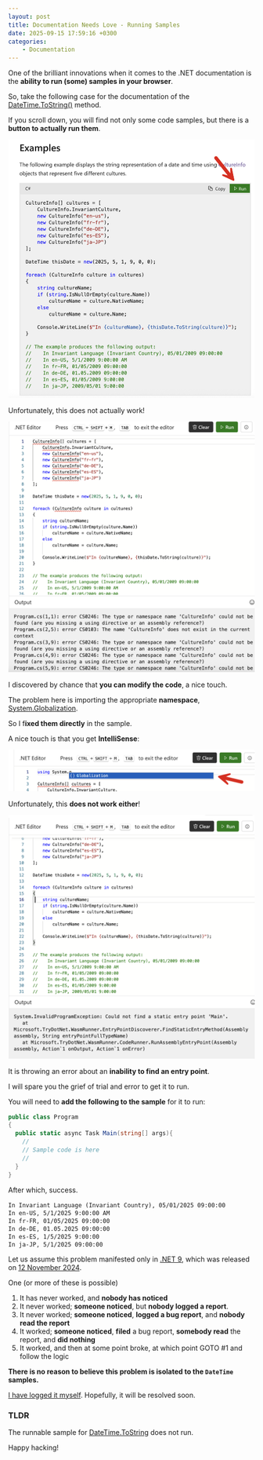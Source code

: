 ```yaml
---
layout: post
title: Documentation Needs Love - Running Samples
date: 2025-09-15 17:59:16 +0300
categories:
    - Documentation
---
```


One of the brilliant innovations when it comes to the .NET documentation is the **ability to run (some) samples in your browser**.

So, take the following case for the documentation of the [DateTime.ToString()](https://learn.microsoft.com/en-us/dotnet/api/system.datetime.tostring?view=net-9.0) method.

If you scroll down, you will find not only some code samples, but there is a **button to actually run them**.

![CodeSample](../images/2025/09/CodeSample.png)

Unfortunately, this does not actually work!

![CodeSampleNotWorking](../images/2025/09/CodeSampleNotWorking.png)

I discovered by chance that **you can modify the code**, a nice touch.

The problem here is importing the appropriate **namespace**, [System.Globalization](https://learn.microsoft.com/en-us/dotnet/api/system.globalization?view=net-9.0).

So I f**ixed them directly** in the sample.

A nice touch is that you get **IntelliSense**:

![Intellisense](../images/2025/09/Intellisense.png)

Unfortunately, this **does not work either**!

![DoesNotRunEntryPoint](../images/2025/09/DoesNotRunEntryPoint.png)

It is throwing an error about an **inability to find an entry point**.

I will spare you the grief of trial and error to get it to run.

You will need to **add the following to the sample** for it to run:

```c#
public class Program
{
  public static async Task Main(string[] args){
    //
    // Sample code is here
    //
  }
}


```

After which, success.

```plaintext
In Invariant Language (Invariant Country), 05/01/2025 09:00:00
In en-US, 5/1/2025 9:00:00 AM
In fr-FR, 01/05/2025 09:00:00
In de-DE, 01.05.2025 09:00:00
In es-ES, 1/5/2025 9:00:00
In ja-JP, 5/1/2025 09:00:00
```

Let us assume this problem manifested only in [.NET 9](https://dotnet.microsoft.com/en-us/download/dotnet/9.0), which was released on [12 November 2024](https://learn.microsoft.com/en-us/dotnet/core/whats-new/dotnet-9/overview).

One (or more of these is possible)

1. It has never worked, and **nobody has noticed**
2. It never worked; **someone noticed**, but **nobody logged a report**.
3. It never worked; **someone noticed**, **logged a bug report**, and **nobody read the report**
4. It worked; **someone noticed**, **filed** a bug report, **somebody read** the report, and **did nothing**
5. It worked, and then at some point broke, at which point GOTO #1 and follow the logic

**There is no reason to believe this problem is isolated to the `DateTime` samples.**

[I have logged it myself](https://github.com/dotnet/dotnet-api-docs/issues/11820). Hopefully, it will be resolved soon.

### TLDR

The runnable sample for [DateTime.ToString](https://learn.microsoft.com/en-us/dotnet/api/system.datetime.tostring?view=net-9.0#code-try-2) does not run.

Happy hacking!
